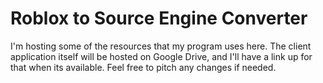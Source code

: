 Roblox to Source Engine Converter
=====================

I'm hosting some of the resources that my program uses here.
The client application itself will be hosted on Google Drive, and I'll have a link up for that when its available.
Feel free to pitch any changes if needed.
